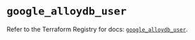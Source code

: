 # `google_alloydb_user`

Refer to the Terraform Registry for docs: [`google_alloydb_user`](https://registry.terraform.io/providers/hashicorp/google/6.49.0/docs/resources/alloydb_user).
